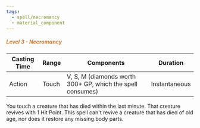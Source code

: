 ```yaml
---
tags:
  - spell/necromancy
  - material_component
---
```

##### <span style="color:rgb(203, 123, 55)">*Level 3 - Necromancy*</span>

| Casting Time | Range | Components                                                 | Duration      |
| ------------ | ----- | ---------------------------------------------------------- | ------------- |
| Action       | Touch | V, S, M (diamonds worth 300+ GP, which the spell consumes) | Instantaneous |
You touch a creature that has died within the last minute. That creature revives with 1 Hit Point. This spell can't revive a creature that has died of old age, nor does it restore any missing body parts.